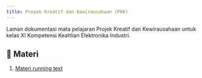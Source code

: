```yaml
---
title: Proyek Kreatif dan Kewirausahaan (PKK)
---
```


Laman dokumentasi mata pelajaran Projek Kreatif dan Kewirausahaan untuk kelas XI Kompetensi Keahlian Elektronika Industri.

## 📘 Materi
1. [Materi running text](https://drive.google.com/file/d/1cOZoOnahHoO34we4_plLsWL1pNWOY0-Q/view?usp=sharing)
